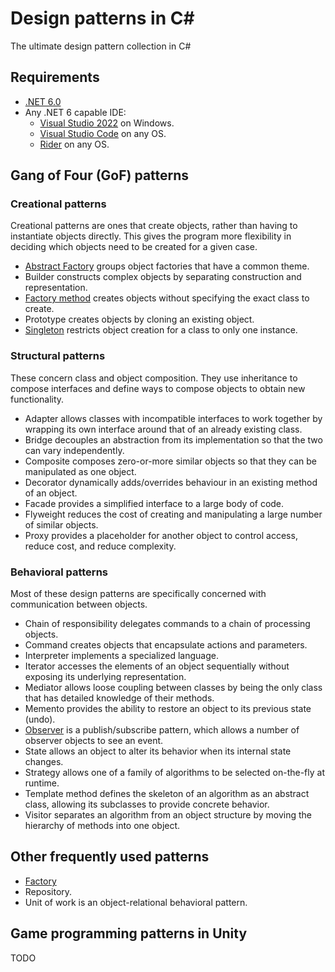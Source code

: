 # Design patterns in C#
The ultimate design pattern collection in C#

## Requirements

- [.NET 6.0](https://dotnet.microsoft.com/en-us/download/dotnet/6.0)
- Any .NET 6 capable IDE:
  - [Visual Studio 2022](https://www.visualstudio.com/downloads/) on Windows.
  - [Visual Studio Code](https://code.visualstudio.com/) on any OS.
  - [Rider](https://www.jetbrains.com/rider/) on any OS.

## Gang of Four (GoF) patterns

### Creational patterns

Creational patterns are ones that create objects, rather than having to instantiate objects directly. This gives the program more flexibility in deciding which objects need to be created for a given case.

- [Abstract Factory](DesignPatternsInCSharp/Creational/AbstractFactory/README.md) groups object factories that have a common theme.
- Builder constructs complex objects by separating construction and representation.
- [Factory method](DesignPatternsInCSharp/Creational/Factories/FactoryMethod/README.md) creates objects without specifying the exact class to create.
- Prototype creates objects by cloning an existing object.
- [Singleton](Creational/Singleton) restricts object creation for a class to only one instance.

### Structural patterns

These concern class and object composition. They use inheritance to compose interfaces and define ways to compose objects to obtain new functionality.

- Adapter allows classes with incompatible interfaces to work together by wrapping its own interface around that of an already existing class.
- Bridge decouples an abstraction from its implementation so that the two can vary independently.
- Composite composes zero-or-more similar objects so that they can be manipulated as one object.
- Decorator dynamically adds/overrides behaviour in an existing method of an object.
- Facade provides a simplified interface to a large body of code.
- Flyweight reduces the cost of creating and manipulating a large number of similar objects.
- Proxy provides a placeholder for another object to control access, reduce cost, and reduce complexity.

### Behavioral patterns

Most of these design patterns are specifically concerned with communication between objects.

- Chain of responsibility delegates commands to a chain of processing objects.
- Command creates objects that encapsulate actions and parameters.
- Interpreter implements a specialized language.
- Iterator accesses the elements of an object sequentially without exposing its underlying representation.
- Mediator allows loose coupling between classes by being the only class that has detailed knowledge of their methods.
- Memento provides the ability to restore an object to its previous state (undo).
- [Observer](DesignPatternsInCSharp/Behavioral/Observer/README.md) is a publish/subscribe pattern, which allows a number of observer objects to see an event.
- State allows an object to alter its behavior when its internal state changes.
- Strategy allows one of a family of algorithms to be selected on-the-fly at runtime.
- Template method defines the skeleton of an algorithm as an abstract class, allowing its subclasses to provide concrete behavior.
- Visitor separates an algorithm from an object structure by moving the hierarchy of methods into one object.

## Other frequently used patterns

- [Factory](DesignPatternsInCSharp/Creational/Factories/Factory/README.md)
- Repository.
- Unit of work is an object-relational behavioral pattern.

## Game programming patterns in Unity

TODO

